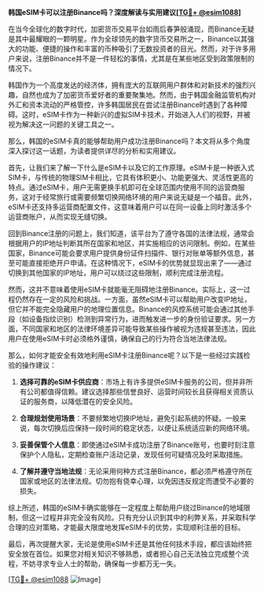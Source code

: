 **韩国eSIM卡可以注册Binance吗？深度解读与实用建议[[TG💪+ @esim1088](https://t.me/s/esim1088)]**

在当今全球化的数字时代，加密货币交易平台如雨后春笋般涌现，而Binance无疑是其中最耀眼的一颗明星。作为全球领先的数字货币交易所之一，Binance以其强大的功能、便捷的操作和丰富的币种吸引了无数投资者的目光。然而，对于许多用户来说，注册Binance并不是一件轻松的事情，尤其是在某些地区受到政策限制的情况下。

韩国作为一个高度发达的经济体，拥有庞大的互联网用户群体和对新技术的强烈兴趣，自然也成为了加密货币爱好者的重要聚集地。然而，由于韩国金融监管机构对外汇和资本流动的严格管控，许多韩国居民在尝试注册Binance时遇到了各种障碍。这时，eSIM卡作为一种新兴的虚拟SIM卡技术，开始进入人们的视野，并被视为解决这一问题的关键工具之一。

那么，韩国的eSIM卡真的能够帮助用户成功注册Binance吗？本文将从多个角度深入探讨这一话题，为读者提供详尽的分析和实用建议。

首先，让我们来了解一下什么是eSIM卡以及它的工作原理。eSIM卡是一种嵌入式SIM卡，与传统的物理SIM卡相比，它具有体积更小、功能更强大、灵活性更高的特点。通过eSIM卡，用户无需更换手机即可在全球范围内使用不同的运营商服务，这对于经常旅行或需要频繁切换网络环境的用户来说无疑是一个福音。此外，eSIM卡还支持多运营商配置文件，这意味着用户可以在同一设备上同时激活多个运营商账户，从而实现无缝切换。

回到Binance注册的问题上，我们知道，该平台为了遵守各国的法律法规，通常会根据用户的IP地址判断其所在国家和地区，并实施相应的访问限制。例如，在某些国家，Binance可能会要求用户提供身份证件扫描件、银行对账单等额外信息，甚至可能直接拒绝开户申请。在这种情况下，eSIM卡的优势就显现出来了——通过切换到其他国家的IP地址，用户可以绕过这些限制，顺利完成注册流程。

然而，这并不意味着使用eSIM卡就能毫无阻碍地注册Binance。实际上，这一过程仍然存在一定的风险和挑战。一方面，虽然eSIM卡可以帮助用户改变IP地址，但它并不能完全隐藏用户的地理位置信息。Binance的风控系统可能会通过其他手段（如设备指纹识别）检测到异常行为，进而触发进一步的身份验证要求。另一方面，不同国家和地区的法律环境差异可能导致某些操作被视为违规甚至违法，因此用户在使用eSIM卡时必须格外谨慎，确保自己的行为符合当地法律法规。

那么，如何才能安全有效地利用eSIM卡注册Binance呢？以下是一些经过实践检验的操作建议：

1. **选择可靠的eSIM卡供应商**：市场上有许多提供eSIM卡服务的公司，但并非所有公司都值得信赖。建议选择那些信誉良好、运营时间较长且获得相关资质认证的服务商，以降低潜在的安全风险。

2. **合理规划使用场景**：不要频繁地切换IP地址，避免引起系统的怀疑。一般来说，每次切换后应保持一段时间的稳定状态，以便让系统适应新的网络环境。

3. **妥善保管个人信息**：即使通过eSIM卡成功注册了Binance账号，也要时刻注意保护个人隐私，定期检查账户活动记录，发现任何可疑情况及时采取措施。

4. **了解并遵守当地法规**：无论采用何种方式注册Binance，都必须严格遵守所在国家或地区的法律法规。切勿抱有侥幸心理，以免因违反规定而遭受不必要的损失。

综上所述，韩国的eSIM卡确实能够在一定程度上帮助用户绕过Binance的地域限制，但这一过程并非完全没有风险。只有充分认识到其中的利弊关系，并采取科学合理的应对策略，才能最大限度地发挥eSIM卡的优势，实现顺利注册的目标。

最后，再次提醒大家，无论是使用eSIM卡还是其他任何技术手段，都应该始终把安全放在首位。如果您对相关知识不够熟悉，或者担心自己无法独立完成整个流程，不妨寻求专业人士的帮助，确保每一步都万无一失。

[[TG💪+ @esim1088](https://t.me/s/esim1088) ![Image](https://i.postimg.cc/4NQfJmqS/Snipaste-2025-05-13-00-14-12.png)]